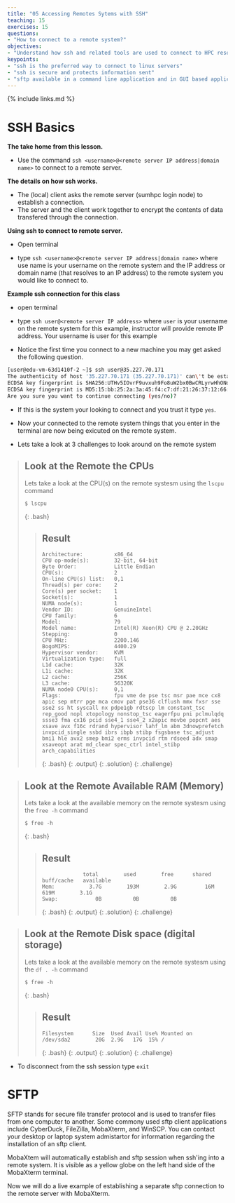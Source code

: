 ```yaml
---
title: "05 Accessing Remotes Sytems with SSH"
teaching: 15
exercises: 15
questions:
- "How to connect to a remote system?"
objectives:
- "Understand how ssh and related tools are used to connect to HPC resources"
keypoints:
- "ssh is the preferred way to connect to linux servers"
- "ssh is secure and protects information sent"
- "sftp available in a command line application and in GUI based applications for file transfers"
---
```

{% include links.md %}

# SSH Basics

**The take home from this lesson.**

- Use the command `ssh <username>@<remote server IP address|domain name>` to connect to a remote server.

**The details on how ssh works.**

- The (local) client asks the remote server (sumhpc login node) to establish a connection.
- The server and the client work together to encrypt the contents of data transfered through the connection.

**Using ssh to connect to remote server.** 

- Open terminal 

- type `ssh <username>@<remote server IP address|domain name>` where use name is your username on the remote system and the IP address or domain name (that resolves to an IP address) to the remote system you would like to connect to.  

**Example ssh connection for this class**

- open terminal 

- type `ssh user@<remote server IP address>` where ```user``` is your username on the remote system for this example, instructor will provide remote IP address. Your username is user for this example 

- Notice the first time you connect to a new machine you may get asked the following question. 

```BASH
[user@edu-vm-63d1410f-2 ~]$ ssh user@35.227.70.171
The authenticity of host '35.227.70.171 (35.227.70.171)' can\'t be established.
ECDSA key fingerprint is SHA256:UTHv5IOvrF9uvxuh9Fo8uW2bx0BwCRLyrwHhONoiIj8.
ECDSA key fingerprint is MD5:15:bb:25:2a:3a:45:f4:c7:df:21:26:37:12:66:79:77.
Are you sure you want to continue connecting (yes/no)?
```
- If this is the system your looking to connect and you trust it type `yes`. 

- Now your connected to the remote system things that you enter in the terminal are now being exicuted on the remote system.

- Lets take a look at 3 challenges to look around on the remote system

> ##  Look at the Remote the CPUs 
>
>Lets take a look at the CPU(s) on the remote systesm using the ```lscpu``` command
>
>```
>$ lscpu 
>```
>{: .bash}
>
>> ## Result
>>```
>> Architecture:          x86_64  
>> CPU op-mode(s):        32-bit, 64-bit  
>> Byte Order:            Little Endian  
>> CPU(s):                2  
>> On-line CPU(s) list:   0,1  
>> Thread(s) per core:    2
>> Core(s) per socket:    1
>> Socket(s):             1
>> NUMA node(s):          1
>> Vendor ID:             GenuineIntel
>> CPU family:            6
>> Model:                 79
>> Model name:            Intel(R) Xeon(R) CPU @ 2.20GHz
>> Stepping:              0
>> CPU MHz:               2200.146
>> BogoMIPS:              4400.29
>> Hypervisor vendor:     KVM
>> Virtualization type:   full
>> L1d cache:             32K
>> L1i cache:             32K
>> L2 cache:              256K
>> L3 cache:              56320K
>> NUMA node0 CPU(s):     0,1
>> Flags:                 fpu vme de pse tsc msr pae mce cx8 apic sep mtrr pge mca cmov pat pse36 clflush mmx fxsr sse sse2 ss ht syscall nx pdpe1gb rdtscp lm constant_tsc rep_good nopl xtopology nonstop_tsc eagerfpu pni pclmulqdq ssse3 fma cx16 pcid sse4_1 sse4_2 x2apic movbe popcnt aes xsave avx f16c rdrand hypervisor lahf_lm abm 3dnowprefetch invpcid_single ssbd ibrs ibpb stibp fsgsbase tsc_adjust bmi1 hle avx2 smep bmi2 erms invpcid rtm rdseed adx smap xsaveopt arat md_clear spec_ctrl intel_stibp arch_capabilities
>>```
>>{: .bash}
>>{: .output}
>{: .solution}
{: .challenge}


> ##  Look at the Remote Available RAM (Memory)
>
>Lets take a look at the available memory on the remote systesm using the ```free -h``` command
>
>```
>$ free -h 
>```
>{: .bash}
>
>> ## Result
>>```
>>              total        used        free      shared  buff/cache   available
>>Mem:           3.7G        193M        2.9G         16M        619M        3.1G
>>Swap:            0B          0B          0B
>>```
>>{: .bash}
>>{: .output}
>{: .solution}
{: .challenge}

> ##  Look at the Remote Disk space (digital storage)
>
>Lets take a look at the available memory on the remote systesm using the ```df . -h``` command
>
>```
>$ free -h 
>```
>{: .bash}
>
>> ## Result
>>```
>>Filesystem      Size  Used Avail Use% Mounted on
>>/dev/sda2        20G  2.9G   17G  15% /
>>```
>>{: .bash}
>>{: .output}
>{: .solution}
{: .challenge}

- To disconnect from the ssh session type `exit`

# SFTP 

SFTP stands for secure file transfer protocol and is used to transfer files from one computer to another. Some commony used sftp client applications include CyberDuck, FileZilla, MobaXterm, and WinSCP. You can contact your desktop or laptop system admistartor for information regarding the installation of an sftp client. 

MobaXtem will automatically establish and sftp session when ssh'ing into a remote system. It is visible as a yellow globe on the left hand side of the MobaXterm terminal. 

Now we will do a live example of establishing a separate sftp connection to the remote server with MobaXterm.
